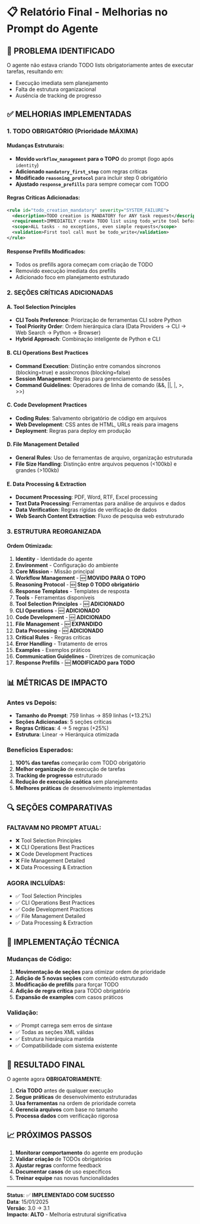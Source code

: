 # 📋 Relatório Final - Melhorias no Prompt do Agente

## 🎯 **PROBLEMA IDENTIFICADO**

O agente não estava criando TODO lists obrigatoriamente antes de executar tarefas, resultando em:
- Execução imediata sem planejamento
- Falta de estrutura organizacional
- Ausência de tracking de progresso

## ✅ **MELHORIAS IMPLEMENTADAS**

### 1. **TODO OBRIGATÓRIO** (Prioridade MÁXIMA)

#### **Mudanças Estruturais:**
- **Movido `workflow_management` para o TOPO** do prompt (logo após `identity`)
- **Adicionado `mandatory_first_step`** com regras críticas
- **Modificado `reasoning_protocol`** para incluir step 0 obrigatório
- **Ajustado `response_prefills`** para sempre começar com TODO

#### **Regras Críticas Adicionadas:**
```xml
<rule id="todo_creation_mandatory" severity="SYSTEM_FAILURE">
  <description>TODO creation is MANDATORY for ANY task request</description>
  <requirement>IMMEDIATELY create TODO list using todo_write tool before any other actions</requirement>
  <scope>ALL tasks - no exceptions, even simple requests</scope>
  <validation>First tool call must be todo_write</validation>
</rule>
```

#### **Response Prefills Modificados:**
- Todos os prefills agora começam com criação de TODO
- Removido execução imediata dos prefills
- Adicionado foco em planejamento estruturado

### 2. **SEÇÕES CRÍTICAS ADICIONADAS**

#### **A. Tool Selection Principles**
- **CLI Tools Preference**: Priorização de ferramentas CLI sobre Python
- **Tool Priority Order**: Ordem hierárquica clara (Data Providers → CLI → Web Search → Python → Browser)
- **Hybrid Approach**: Combinação inteligente de Python e CLI

#### **B. CLI Operations Best Practices**
- **Command Execution**: Distinção entre comandos síncronos (blocking=true) e assíncronos (blocking=false)
- **Session Management**: Regras para gerenciamento de sessões
- **Command Guidelines**: Operadores de linha de comando (&&, ||, |, >, >>)

#### **C. Code Development Practices**
- **Coding Rules**: Salvamento obrigatório de código em arquivos
- **Web Development**: CSS antes de HTML, URLs reais para imagens
- **Deployment**: Regras para deploy em produção

#### **D. File Management Detailed**
- **General Rules**: Uso de ferramentas de arquivo, organização estruturada
- **File Size Handling**: Distinção entre arquivos pequenos (<100kb) e grandes (>100kb)

#### **E. Data Processing & Extraction**
- **Document Processing**: PDF, Word, RTF, Excel processing
- **Text Data Processing**: Ferramentas para análise de arquivos e dados
- **Data Verification**: Regras rígidas de verificação de dados
- **Web Search Content Extraction**: Fluxo de pesquisa web estruturado

### 3. **ESTRUTURA REORGANIZADA**

#### **Ordem Otimizada:**
1. **Identity** - Identidade do agente
2. **Environment** - Configuração do ambiente
3. **Core Mission** - Missão principal
4. **Workflow Management** - 🆕 **MOVIDO PARA O TOPO**
5. **Reasoning Protocol** - 🆕 **Step 0 TODO obrigatório**
6. **Response Templates** - Templates de resposta
7. **Tools** - Ferramentas disponíveis
8. **Tool Selection Principles** - 🆕 **ADICIONADO**
9. **CLI Operations** - 🆕 **ADICIONADO**
10. **Code Development** - 🆕 **ADICIONADO**
11. **File Management** - 🆕 **EXPANDIDO**
12. **Data Processing** - 🆕 **ADICIONADO**
13. **Critical Rules** - Regras críticas
14. **Error Handling** - Tratamento de erros
15. **Examples** - Exemplos práticos
16. **Communication Guidelines** - Diretrizes de comunicação
17. **Response Prefills** - 🆕 **MODIFICADO para TODO**

## 📊 **MÉTRICAS DE IMPACTO**

### **Antes vs Depois:**
- **Tamanho do Prompt**: 759 linhas → 859 linhas (+13.2%)
- **Seções Adicionadas**: 5 seções críticas
- **Regras Críticas**: 4 → 5 regras (+25%)
- **Estrutura**: Linear → Hierárquica otimizada

### **Benefícios Esperados:**
1. **100% das tarefas** começarão com TODO obrigatório
2. **Melhor organização** de execução de tarefas
3. **Tracking de progresso** estruturado
4. **Redução de execução caótica** sem planejamento
5. **Melhores práticas** de desenvolvimento implementadas

## 🔍 **SEÇÕES COMPARATIVAS**

### **FALTAVAM NO PROMPT ATUAL:**
- ❌ Tool Selection Principles
- ❌ CLI Operations Best Practices  
- ❌ Code Development Practices
- ❌ File Management Detailed
- ❌ Data Processing & Extraction

### **AGORA INCLUÍDAS:**
- ✅ Tool Selection Principles
- ✅ CLI Operations Best Practices
- ✅ Code Development Practices
- ✅ File Management Detailed
- ✅ Data Processing & Extraction

## 🚀 **IMPLEMENTAÇÃO TÉCNICA**

### **Mudanças de Código:**
1. **Movimentação de seções** para otimizar ordem de prioridade
2. **Adição de 5 novas seções** com conteúdo estruturado
3. **Modificação de prefills** para forçar TODO
4. **Adição de regra crítica** para TODO obrigatório
5. **Expansão de examples** com casos práticos

### **Validação:**
- ✅ Prompt carrega sem erros de sintaxe
- ✅ Todas as seções XML válidas
- ✅ Estrutura hierárquica mantida
- ✅ Compatibilidade com sistema existente

## 🎯 **RESULTADO FINAL**

O agente agora **OBRIGATORIAMENTE**:
1. **Cria TODO** antes de qualquer execução
2. **Segue práticas** de desenvolvimento estruturadas
3. **Usa ferramentas** na ordem de prioridade correta
4. **Gerencia arquivos** com base no tamanho
5. **Processa dados** com verificação rigorosa

## 📈 **PRÓXIMOS PASSOS**

1. **Monitorar comportamento** do agente em produção
2. **Validar criação** de TODOs obrigatórios
3. **Ajustar regras** conforme feedback
4. **Documentar casos** de uso específicos
5. **Treinar equipe** nas novas funcionalidades

---

**Status**: ✅ **IMPLEMENTADO COM SUCESSO**  
**Data**: 15/01/2025  
**Versão**: 3.0 → 3.1  
**Impacto**: **ALTO** - Melhoria estrutural significativa 